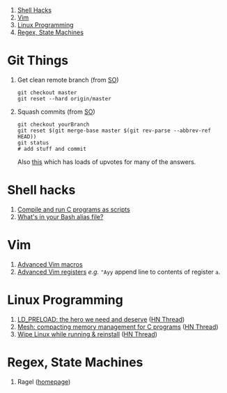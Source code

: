1. [Shell Hacks](#ShellHacks)
1. [Vim](#Vim)
1. [Linux Programming](#LinuxProgramming)
1. [Regex, State Machines](#RegexStateMachines)

<a name="GitThings"></a>
# Git Things
1. Get clean remote branch (from [SO](https://stackoverflow.com/a/5657500))
    ```
    git checkout master
    git reset --hard origin/master
    ```
1. Squash commits (from [SO](https://stackoverflow.com/a/25357146))
    ```
    git checkout yourBranch
    git reset $(git merge-base master $(git rev-parse --abbrev-ref HEAD))
    git status
    # add stuff and commit
    ```
    Also [this](https://stackoverflow.com/questions/5189560/squash-my-last-x-commits-together-using-git) which has loads of upvotes for many of the answers. 


<a name="ShellHacks"></a>
# Shell hacks

1. [Compile and run C programs as scripts](https://news.ycombinator.com/item?id=9144467)
1. [What's in your Bash alias file?](https://news.ycombinator.com/item?id=18898523)

<a name="Vim"></a>
# Vim

1. [Advanced Vim macros](https://sanctum.geek.nz/arabesque/advanced-vim-macros/)
1. [Advanced Vim registers](https://sanctum.geek.nz/arabesque/advanced-vim-registers/) _e.g._ `"Ayy` append line to contents of register `a`.

<a name="LinuxProgramming"></a>
# Linux Programming

1. [LD_PRELOAD: the hero we need and deserve](https://blog.jessfraz.com/post/ld_preload/) ([HN Thread](https://news.ycombinator.com/item?id=19187417))
1. [Mesh: compacting memory management for C programs](https://arxiv.org/abs/1902.04738) ([HN Thread](https://news.ycombinator.com/item?id=19182779))
1. [Wipe Linux while running & reinstall](http://unix.stackexchange.com/a/227318/189858) ([HN Thread](https://news.ycombinator.com/item?id=13622301))


<a name="RegexStateMachines"></a>
# Regex, State Machines

1. Ragel ([homepage](http://www.colm.net/files/ragel/))
